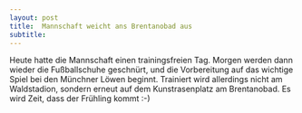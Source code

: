 ```yaml
---
layout: post
title:  Mannschaft weicht ans Brentanobad aus
subtitle:  
---
```


Heute hatte die Mannschaft einen trainingsfreien Tag. Morgen werden dann wieder die Fußballschuhe geschnürt, und die Vorbereitung auf das wichtige Spiel bei den Münchner Löwen beginnt. Trainiert wird allerdings nicht am Waldstadion, sondern erneut auf dem Kunstrasenplatz am Brentanobad. Es wird Zeit, dass der Frühling kommt :-)


